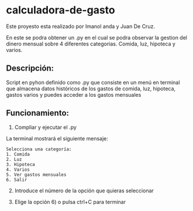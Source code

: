 # calculadora-de-gasto

Este proyesto esta realizado por Imanol anda y Juan De Cruz.

En este se podra obtener un .py en el cual se podra observar la gestion del dinero mensual sobre 4 diferentes categorias. Comida, luz, hipoteca y varios.

## Descripción:

Script en pyhon definido como .py que consiste en un menú en terminal que almacena datos históricos de los gastos de comida, luz, hipoteca, gastos varios y puedes acceder a los gastos mensuales

## Funcionamiento:

1. Compliar y ejecutar el .py

La terminal mostrará el siguiente mensaje:
```
Selecciona una categoría:
1. Comida
2. Luz
3. Hipoteca
4. Varios
5. Ver gastos mensuales
6. Salir
```

2. Introduce el número de la opción que quieras seleccionar

3. Elige la opción 6) o pulsa ctrl+C para terminar
